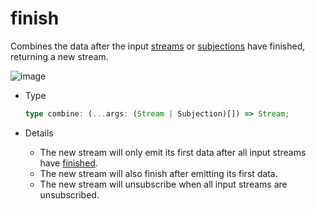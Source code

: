 # finish

Combines the data after the input [streams](/en/api/stream#stream) or [subjections](/en/api/stream#subjection) have finished, returning a new stream.

![image](/finish.drawio.svg)

- Type

  ```typescript
  type combine: (...args: (Stream | Subjection)[]) => Stream;
  ```

- Details

  - The new stream will only emit its first data after all input streams have [finished](/en/guide/base#completion).
  - The new stream will also finish after emitting its first data.
  - The new stream will unsubscribe when all input streams are unsubscribed.
